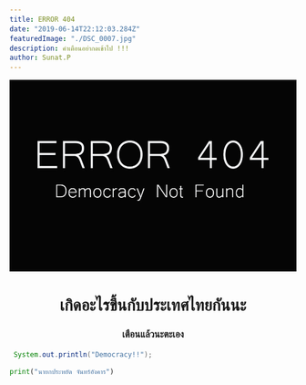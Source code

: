 ```yaml
---
title: ERROR 404
date: "2019-06-14T22:12:03.284Z"
featuredImage: "./DSC_0007.jpg"
description: คำเตือนอย่ากดเข้าไป !!!
author: Sunat.P
---
```


![404](democracy.jpg)

 <h1 style="text-align: center;"> เกิดอะไรขึ้นกับประเทศไทยกันนะ </h1>
<div>
 <h3 style="text-align: center;" > เตือนแล้วนะตะเอง</h3>
</div>


```java
 System.out.println("Democracy!!");

```

```python
print("นายกประหยัด จันทร์อังคาร")
```
<br>
